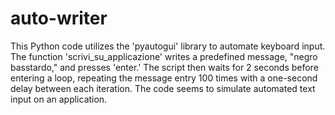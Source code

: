 # auto-writer
This Python code utilizes the 'pyautogui' library to automate keyboard input. The function 'scrivi_su_applicazione' writes a predefined message, "negro basstardo," and presses 'enter.' The script then waits for 2 seconds before entering a loop, repeating the message entry 100 times with a one-second delay between each iteration. The code seems to simulate automated text input on an application.